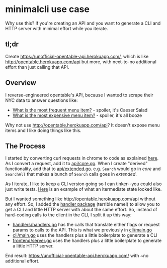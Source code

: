 # minimalcli use case

Why use this? If you're creating an API and you want to generate a CLI and HTTP server with minimal effort while you iterate.

## tl;dr

Create https://unofficial-opentable-api.herokuapp.com/, which is like http://opentable.herokuapp.com/api but more, with next-to-no additional effort than just calling that API.

## Overview

I reverse-engineered opentable's API, because I wanted to scrape their NYC data to answer questions like:

* [What is the most frequent menu item?](https://github.com/spudtrooper/opentable/blob/main/output/menu-item-histogram/index.md) - spoiler, it's Caeser Salad
* [What is the most expensive menu item?](https://github.com/spudtrooper/opentable/blob/main/output/sort-by-price/index.md) - spoiler, it's all booze

Why not use http://opentable.herokuapp.com/api? It doesn't expose menu items and I like doing things like this.

## The Process

I started by converting curl requests in chrome to code as explained [here](https://spudtrooper.github.io/articles/fromcurltogo/). As I convert a request, add it to  [api/core.go](https://github.com/spudtrooper/opentable/blob/main/api/core.go). When I create "derived" functionality, add that to [api/extended.go](https://github.com/spudtrooper/opentable/blob/main/api/extended.go). e.g. `Search` would go in *core* and `SearchAll` that makes a bunch of `Search` calls goes in *extended*.

As I iterate, I like to keep a CLI version going so I can tinker--you could also just write tests. [Here](https://github.com/spudtrooper/opentable/blob/d0e34fba56619538709d51a2aa57b253b91e3294/cli/main.go) is an example of what an itermediate state looked like.

But I wanted something like http://opentable.herokuapp.com/api without any effort. So, I added the [handler package](https://github.com/spudtrooper/minimalcli/tree/main/handler) (terrible name!) to allow you to get a CLI and little HTTP server with about the same effort. So, instead of hard-coding calls to the client in the CLI, I split it up this way:
  * [handlers/handlers.go](https://github.com/spudtrooper/opentable/blob/main/handlers/handlers.go) has the calls that translate either flags or request params to calls to the API. This is what we previously in [cli/main.go](https://github.com/spudtrooper/opentable/blob/d0e34fba56619538709d51a2aa57b253b91e3294/cli/main.go)
  * [cli/main.go](https://github.com/spudtrooper/opentable/blob/main/cli/main.go) uses the handlers plus a little boilerplate to generate a CLI
  * [frontend/server.go](https://github.com/spudtrooper/opentable/blob/main/frontend/server.go) uses the handlers plus a little boilerplate to generate a little HTTP server.

End result: https://unofficial-opentable-api.herokuapp.com/ with ~no additional effort.